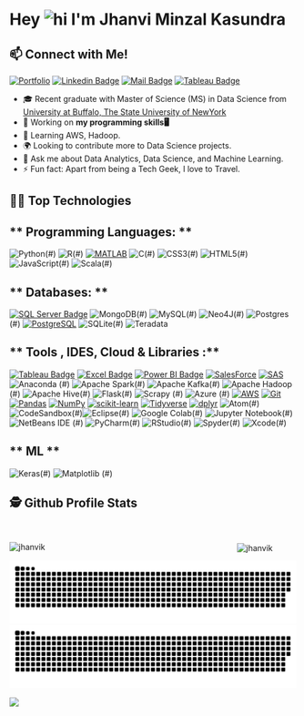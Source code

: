 

<!--
**jhanvik/jhanvik** is a ✨ _special_ ✨ repository because its `README.md` (this file) appears on your GitHub profile.

Here are some ideas to get you started:

- 🔭 I’m currently working on ...
- 🌱 I’m currently learning ...
- 👯 I’m looking to collaborate on ...
- 🤔 I’m looking for help with ...
- 💬 Ask me about ...
- 📫 How to reach me: ...
- 😄 Pronouns: ...
- ⚡ Fun fact: ...
-->




# **Hey <img src="https://user-images.githubusercontent.com/1303154/88677602-1635ba80-d120-11ea-84d8-d263ba5fc3c0.gif" width="28" height = "28px" alt="hi"> I'm Jhanvi Minzal Kasundra** 


## **📫 Connect with Me!**
[![Portfolio](https://img.shields.io/badge/Portfolio-%23000000.svg?style=for-the-badge&logo=firefox&logoColor=#FF7139)](https://jhanvik.github.io/JhanviKasundra.github.io/)
[![Linkedin Badge](https://img.shields.io/badge/-JhanviKasundra-0e76a8?style=flat&labelColor=0e76a8&logo=linkedin&logoColor=white)](https://www.linkedin.com/in/jhanvikasundra/) 
[![Mail Badge](https://img.shields.io/badge/-jhanvik99@gmail.com-c0392b?style=flat&labelColor=c0392b&logo=gmail&logoColor=white)](mailto:jhanvikasundra@outlook.com)
[![Tableau Badge](https://img.shields.io/badge/-TableauProfile-E97627?style=flat&labelColor=212121&logo=tableau)](https://public.tableau.com/app/profile/jhanvi.minzal.kasundra)


- 🎓 Recent graduate with Master of Science (MS) in Data Science from [University at Buffalo, The State University of NewYork](https://www.buffalo.edu)
- 🔭 Working on **my programming skills🖥️**
- 🌱 Learning AWS, Hadoop.
- 🌍 Looking to contribute more to Data Science projects.
- 💬 Ask me about Data Analytics, Data Science, and Machine Learning.
- ⚡ Fun fact: Apart from being a Tech Geek, I love to Travel. 


## **👨‍💻 Top Technologies**

<!-- TODO: Make technologies links take you to repositories -->
## ** Programming Languages: **
![Python](https://img.shields.io/badge/python-3670A0?style=for-the-badge&logo=python&logoColor=ffdd54)(#) ![R](https://img.shields.io/badge/r-%23276DC3.svg?style=for-the-badge&logo=r&logoColor=white)(#) [![MATLAB](https://img.shields.io/badge/MATLAB-%23323330.svg?style=for-the-badge&logo=MATLAB&logoColor=%23F7DF1E)](#) ![C](https://img.shields.io/badge/c-%2300599C.svg?style=for-the-badge&logo=c&logoColor=white)(#) ![CSS3](https://img.shields.io/badge/css3-%231572B6.svg?style=for-the-badge&logo=css3&logoColor=white)(#) ![HTML5](https://img.shields.io/badge/html5-%23E34F26.svg?style=for-the-badge&logo=html5&logoColor=white)(#) ![JavaScript](https://img.shields.io/badge/javascript-%23323330.svg?style=for-the-badge&logo=javascript&logoColor=%23F7DF1E)(#) ![Scala](https://img.shields.io/badge/scala-%23DC322F.svg?style=for-the-badge&logo=scala&logoColor=white)(#)
## ** Databases: **
[![SQL Server Badge](https://img.shields.io/badge/-SQL-CC2927?style=for-the-badge&labelColor=212121&logo=Microsoft%20SQL%20Server&logoColor=CC2927)](#) ![MongoDB](https://img.shields.io/badge/MongoDB-%234ea94b.svg?style=for-the-badge&logo=mongodb&logoColor=white)(#) ![MySQL](https://img.shields.io/badge/mysql-4479A1.svg?style=for-the-badge&logo=mysql&logoColor=white)(#) ![Neo4J](https://img.shields.io/badge/Neo4j-008CC1?style=for-the-badge&logo=neo4j&logoColor=white)(#) ![Postgres](https://img.shields.io/badge/postgres-%23316192.svg?style=for-the-badge&logo=postgresql&logoColor=white)(#) [![PostgreSQL](https://img.shields.io/badge/PostgreSQL-%2320232a.svg?style=for-the-badge&logo=PostgreSQL&logoColor=%2361DAFB)](#) ![SQLite](https://img.shields.io/badge/sqlite-%2307405e.svg?style=for-the-badge&logo=sqlite&logoColor=white)(#) ![Teradata](https://img.shields.io/badge/Teradata-F37440?style=for-the-badge&logo=teradata&logoColor=white)
## ** Tools , IDES, Cloud & Libraries :**
[![Tableau Badge](https://img.shields.io/badge/-Tableau-E97627?style=for-the-badge&labelColor=212121&logo=tableau)](#) [![Excel Badge](https://img.shields.io/badge/-Microsoft%20Excel-217346?style=for-the-badge&labelColor=212121&logo=Microsoft%20Excel&logoColor=217346)](#) [![Power BI Badge](https://img.shields.io/badge/-Power%20BI-F2C811?style=for-the-badge&labelColor=212121&logo=powerbi)](#) [![SalesForce](https://img.shields.io/badge/SalesForce-%231572B6.svg?style=for-the-badge&logo=Salesforce&logoColor=white)](#) [![SAS](https://img.shields.io/badge/SAS-%23404d59.svg?style=for-the-badge&logo=express&logoColor=%2361DAFB)](#) ![Anaconda](https://img.shields.io/badge/Anaconda-%2344A833.svg?style=for-the-badge&logo=anaconda&logoColor=white) (#) ![Apache Spark](https://img.shields.io/badge/Apache%20Spark-FDEE21?style=flat-square&logo=apachespark&logoColor=black)(#) ![Apache Kafka](https://img.shields.io/badge/Apache%20Kafka-000?style=for-the-badge&logo=apachekafka)(#) ![Apache Hadoop](https://img.shields.io/badge/Apache%20Hadoop-66CCFF?style=for-the-badge&logo=apachehadoop&logoColor=black)(#) ![Apache Hive](https://img.shields.io/badge/Apache%20Hive-FDEE21?style=for-the-badge&logo=apachehive&logoColor=black)(#) ![Flask](https://img.shields.io/badge/flask-%23000.svg?style=for-the-badge&logo=flask&logoColor=white)(#) ![Scrapy](https://img.shields.io/badge/scrapy-%2360a839.svg?style=for-the-badge&logo=scrapy&logoColor=d1d2d3) (#) ![Azure](https://img.shields.io/badge/azure-%230072C6.svg?style=for-the-badge&logo=microsoftazure&logoColor=white) (#) [![AWS](https://img.shields.io/badge/AWS-%23E34F26.svg?style=for-the-badge&logo=AWS&logoColor=white)](#) [![Git](https://img.shields.io/badge/git-%23F05033.svg?style=for-the-badge&labelColor=212121&logo=git&logoColor=white)](#) [![Pandas](https://img.shields.io/badge/pandas-%23150458.svg?style=for-the-badge&labelColor=212121&logo=pandas&logoColor=white)](#) [![NumPy](https://img.shields.io/badge/numpy-%23013243.svg?style=for-the-badge&labelColor=212121&logo=numpy&logoColor=white)](#) [![scikit-learn](https://img.shields.io/badge/scikit--learn-%23F7931E.svg?style=for-the-badge&labelColor=212121&logo=scikit-learn&logoColor=white)](#) [![Tidyverse](https://img.shields.io/badge/Tidyverse-%23316192.svg?style=for-the-badge&logo=Tidyverse&logoColor=white)](#)   [![dplyr](https://img.shields.io/badge/dplyr-%230db7ed.svg?style=for-the-badge&logo=dplyr&logoColor=white)](#) ![Atom](https://img.shields.io/badge/Atom-%2366595C.svg?style=for-the-badge&logo=atom&logoColor=white)(#) ![CodeSandbox](https://img.shields.io/badge/Codesandbox-040404?style=for-the-badge&logo=codesandbox&logoColor=DBDBDB)(#)![Eclipse](https://img.shields.io/badge/Eclipse-FE7A16.svg?style=for-the-badge&logo=Eclipse&logoColor=white)(#) 	![Google Colab](https://img.shields.io/badge/Google%20Colab-%23F9A825.svg?style=for-the-badge&logo=googlecolab&logoColor=white)(#) ![Jupyter Notebook](https://img.shields.io/badge/jupyter-%23FA0F00.svg?style=for-the-badge&logo=jupyter&logoColor=white)(#) ![NetBeans IDE](https://img.shields.io/badge/NetBeansIDE-1B6AC6.svg?style=for-the-badge&logo=apache-netbeans-ide&logoColor=white) (#) ![PyCharm](https://img.shields.io/badge/pycharm-143?style=for-the-badge&logo=pycharm&logoColor=black&color=black&labelColor=green)(#) ![RStudio](https://img.shields.io/badge/RStudio-4285F4?style=for-the-badge&logo=rstudio&logoColor=white)(#) ![Spyder](https://img.shields.io/badge/Spyder-838485?style=for-the-badge&logo=spyder%20ide&logoColor=maroon)(#) ![Xcode](https://img.shields.io/badge/Xcode-007ACC?style=for-the-badge&logo=Xcode&logoColor=white)(#)

## ** ML **
![Keras](https://img.shields.io/badge/Keras-%23D00000.svg?style=for-the-badge&logo=Keras&logoColor=white)(#) ![Matplotlib](https://img.shields.io/badge/Matplotlib-%23ffffff.svg?style=for-the-badge&logo=Matplotlib&logoColor=black) (#)


## **🕵️ Github Profile Stats** 
</br>



<p><img align="left" src="https://github-readme-stats.vercel.app/api?username=jhanvik&layout=compact&theme=radical&show_icons=true&locale=en" 
	alt="jhanvik" width="400"  /></p>

<p><img align="center" src="https://github-readme-stats.vercel.app/api/top-langs?username=jhanvik&hide=Jupyter%20Notebook&layout=compact&theme=radical&show_icons=true&locale=en" 
	alt="jhanvik" width="400" /></p>
  
 <div align="center">
 
 ![github contribution grid snake animation](https://raw.githubusercontent.com/AkshatRastogi-1nC0re/AkshatRastogi-1nC0re/output/github-contribution-grid-snake-sissa.svg#gh-dark-mode-only)
![github contribution grid snake animation](https://raw.githubusercontent.com/AkshatRastogi-1nC0re/AkshatRastogi-1nC0re/output/github-contribution-grid-snake-sissa-white.svg#gh-light-mode-only)
  
</div>
<img src="https://raw.githubusercontent.com/halfrost/halfrost/master/icons/header_.png">

